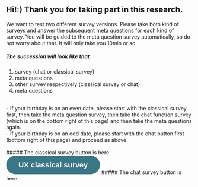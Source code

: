 ## Hi!:) Thank you for taking part in this research.  
We want to test two different survey versions. Please take both kind of surveys and answer the subsequent meta questions for each kind of survey. You will be guided to the meta question survey automatically, so do not worry about that. It will only take you 10min or so.
<br />
##### The succession will look like that
1. survey (chat or classical survey)
2. meta questions
3. other survey respectively (classical survey or chat)
4. meta questions 

<br />
- If your birthday is on an even date, please start with the classical survey first, then take the meta question survey, then take the chat function survey (which is on the bottom right of this page) and then take the meta questions again.   
<br />
- If your birthday is on an odd date, please start with the chat button first (bottom right of this page) and proceed as above.
<br />
<br />
##### The classical survey button is here <a class="typeform-share button" href="https://form.typeform.com/to/SczGpFGi?typeform-medium=embed-snippet" data-mode="drawer_left" style="display:inline-block;text-decoration:none;background-color:#3A7685;color:white;cursor:pointer;font-family:Helvetica,Arial,sans-serif;font-size:20px;line-height:50px;text-align:center;margin:0;height:50px;padding:0px 33px;border-radius:25px;max-width:100%;white-space:nowrap;overflow:hidden;text-overflow:ellipsis;font-weight:bold;-webkit-font-smoothing:antialiased;-moz-osx-font-smoothing:grayscale;" target="_blank">UX classical survey </a> <script> (function() { var qs,js,q,s,d=document, gi=d.getElementById, ce=d.createElement, gt=d.getElementsByTagName, id="typef_orm_share", b="https://embed.typeform.com/"; if(!gi.call(d,id)){ js=ce.call(d,"script"); js.id=id; js.src=b+"embed.js"; q=gt.call(d,"script")[0]; q.parentNode.insertBefore(js,q) } })() </script>
##### The chat survey button is here <div class="cui-embed" style="height: 400px; width: 100%;" data-cui-uid="brvfRVMp" data-cui-avatar="https://images.typeform.com/images/qpbWWnuSZKnd" data-cui-mode="widget" data-cui-pill-button-color="#457A53"></div><script src="https://public-assets.typeform.com/confab/embed.js" async></script>





